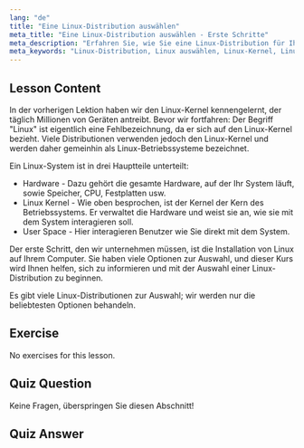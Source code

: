 ```yaml
---
lang: "de"
title: "Eine Linux-Distribution auswählen"
meta_title: "Eine Linux-Distribution auswählen - Erste Schritte"
meta_description: "Erfahren Sie, wie Sie eine Linux-Distribution für Ihre Bedürfnisse auswählen. Entdecken Sie beliebte Optionen und verstehen Sie Kernel, Hardware und User Space. Beginnen Sie Ihre Linux-Reise!"
meta_keywords: "Linux-Distribution, Linux auswählen, Linux-Kernel, Linux für Anfänger, Linux-Leitfaden, Linux installieren, Linux-Tutorial"
---
```


## Lesson Content

In der vorherigen Lektion haben wir den Linux-Kernel kennengelernt, der täglich Millionen von Geräten antreibt. Bevor wir fortfahren: Der Begriff "Linux" ist eigentlich eine Fehlbezeichnung, da er sich auf den Linux-Kernel bezieht. Viele Distributionen verwenden jedoch den Linux-Kernel und werden daher gemeinhin als Linux-Betriebssysteme bezeichnet.

Ein Linux-System ist in drei Hauptteile unterteilt:

- Hardware - Dazu gehört die gesamte Hardware, auf der Ihr System läuft, sowie Speicher, CPU, Festplatten usw.
- Linux Kernel - Wie oben besprochen, ist der Kernel der Kern des Betriebssystems. Er verwaltet die Hardware und weist sie an, wie sie mit dem System interagieren soll.
- User Space - Hier interagieren Benutzer wie Sie direkt mit dem System.

Der erste Schritt, den wir unternehmen müssen, ist die Installation von Linux auf Ihrem Computer. Sie haben viele Optionen zur Auswahl, und dieser Kurs wird Ihnen helfen, sich zu informieren und mit der Auswahl einer Linux-Distribution zu beginnen.

Es gibt viele Linux-Distributionen zur Auswahl; wir werden nur die beliebtesten Optionen behandeln.

## Exercise

No exercises for this lesson.

## Quiz Question

Keine Fragen, überspringen Sie diesen Abschnitt!

## Quiz Answer
